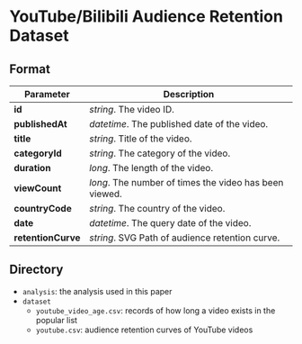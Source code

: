 # YouTube/Bilibili Audience Retention Dataset

## Format

|__Parameter__|__Description__|
|-------------|---------------|
|__id__|_string_. The video ID.|
|__publishedAt__|_datetime_. The published date of the video.|
|__title__|_string_. Title of the video.|
|__categoryId__|_string_. The category of the video.|
|__duration__|_long_. The length of the video.|
|__viewCount__|_long_. The number of times the video has been viewed.|
|__countryCode__|_string_. The country of the video.|
|__date__|_datetime_. The query date of the video.|
|__retentionCurve__|_string_. SVG Path of audience retention curve.|

## Directory
* `analysis`: the analysis used in this paper
* `dataset`
  * `youtube_video_age.csv`: records of how long a video exists in the popular list
  * `youtube.csv`: audience retention curves of YouTube videos
